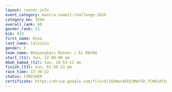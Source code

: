```yaml
---
layout: runner-info 
event_category: mantra-summit-challenge-2019 
category_km: 35km 
overall_rank: 60
gender_rank: 11
bib: 453
first_name: Dina
last_name: Calvinia
gender: F
team_name: Bhayangkari Runner / EL MACHO
start_(t1): Sun, 12-00-00 am
mbah_kamad_(t2): Sun, 10-53-11 am
finish_(t3): Sun, 01-30-22 pm
race_time: 13-30-22
status: FINISHER
certificate: https://drive.google.com/file/d/1O2NasdEk53MmF5D_7CH6Idf3uVa9wD5Q/view?usp=sharing
---
```

